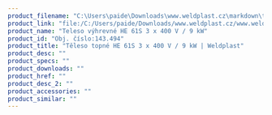 ```yaml
---
product_filename: "C:\Users\paide\Downloads\www.weldplast.cz\markdown\teleso-topne-he-61s-3-x-400-v-9-kw.md"
product_link: "file:/C:/Users/paide/Downloads/www.weldplast.cz/www.weldplast.cz/sk/teleso-topne-he-61s-3-x-400-v-9-kw"
product_name: "Teleso výhrevné HE 61S 3 x 400 V / 9 kW"
product_id: "Obj. číslo:143.494"
product_title: "Těleso topné HE 61S 3 x 400 V / 9 kW | Weldplast"
product_desc: ""
product_specs: ""
product_downloads: ""
product_href: ""
product_desc_2: ""
product_accessories: ""
product_similar: ""
---
```

